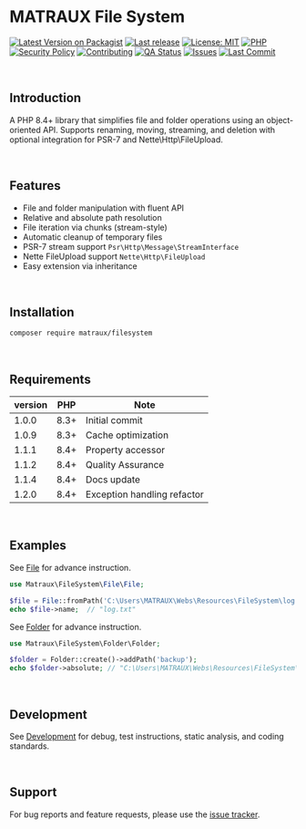 # MATRAUX File System
[![Latest Version on Packagist](https://img.shields.io/packagist/v/matraux/filesystem.svg?logo=packagist&logoColor=white)](https://packagist.org/packages/matraux/filesystem)
[![Last release](https://img.shields.io/github/v/release/matraux/filesystem?display_name=tag&logo=github&logoColor=white)](https://github.com/matraux/filesystem/releases)
[![License: MIT](https://img.shields.io/badge/license-MIT-blue.svg?logo=open-source-initiative&logoColor=white)](LICENSE)
[![PHP](https://img.shields.io/badge/PHP-8.4+-blue.svg?logo=php&logoColor=white)](https://php.net)
[![Security Policy](https://img.shields.io/badge/Security-Policy-blue?logo=bitwarden&logoColor=white)](./.github/SECURITY.md)
[![Contributing](https://img.shields.io/badge/Contributing-Disabled-lightgrey?logo=github&logoColor=white)](CONTRIBUTING.md)
[![QA Status](https://img.shields.io/github/actions/workflow/status/matraux/filesystem/qa.yml?label=Quality+Assurance&logo=checkmarx&logoColor=white)](https://github.com/matraux/filesystem/actions/workflows/qa.yml)
[![Issues](https://img.shields.io/github/issues/matraux/filesystem?logo=github&logoColor=white)](https://github.com/matraux/filesystem/issues)
[![Last Commit](https://img.shields.io/github/last-commit/matraux/filesystem?logo=git&logoColor=white)](https://github.com/matraux/filesystem/commits)

<br>

## Introduction
A PHP 8.4+ library that simplifies file and folder operations using an object-oriented API. Supports renaming, moving, streaming, and deletion with optional integration for PSR-7 and Nette\Http\FileUpload.

<br>

## Features
- File and folder manipulation with fluent API
- Relative and absolute path resolution
- File iteration via chunks (stream-style)
- Automatic cleanup of temporary files
- PSR-7 stream support `Psr\Http\Message\StreamInterface`
- Nette FileUpload support `Nette\Http\FileUpload`
- Easy extension via inheritance

<br>

## Installation
```bash
composer require matraux/filesystem
```

<br>

## Requirements
| version | PHP | Note
|----|---|---
| 1.0.0 | 8.3+ | Initial commit
| 1.0.9 | 8.3+ | Cache optimization
| 1.1.1 | 8.4+ | Property accessor
| 1.1.2 | 8.4+ | Quality Assurance
| 1.1.4 | 8.4+ | Docs update
| 1.2.0 | 8.4+ | Exception handling refactor

<br>

## Examples
See [File](./docs/File.md) for advance instruction.
```php
use Matraux\FileSystem\File\File;

$file = File::fromPath('C:\Users\MATRAUX\Webs\Resources\FileSystem\log.txt');
echo $file->name;  // "log.txt"
```

See [Folder](./docs/Folder.md) for advance instruction.
```php
use Matraux\FileSystem\Folder\Folder;

$folder = Folder::create()->addPath('backup');
echo $folder->absolute; // "C:\Users\MATRAUX\Webs\Resources\FileSystem\backup"
```

<br>

## Development
See [Development](./docs/Development.md) for debug, test instructions, static analysis, and coding standards.

<br>

## Support
For bug reports and feature requests, please use the [issue tracker](https://github.com/matraux/filesystem/issues).